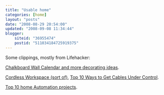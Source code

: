 ```yaml
---
title: "Usable home"
categories: [home]
layout: "posts"
date: "2008-08-29 20:54:00"
updated: "2008-09-08 11:34:44"
blogger:
    siteid: "36955474"
    postid: "511034184725919375"
---
```


Some clippings, mostly from Lifehacker:

<a href='http://www.marthastewart.com/portal/site/mslo/menuitem.3a0656639de62ad593598e10d373a0a0/?vgnextoid=5f69669014f64110VgnVCM1000003d370a0aRCRD&amp;autonomy_kw=Chalkboard%20Wall%20Calendar&amp;rsc=header_1'>Chalkboard Wall Calendar and more decorating ideas</a>.

<a href='http://lifehacker.com/software/workspaces/hack-attack-the-cordless-workspace-sort-of-179911.php'>Cordless Workspace (sort of)</a>, <a href='http://lifehacker.com/364054/top-10-ways-to-get-cables-under-control'>Top 10 Ways to Get Cables Under Control</a>.

<a href='http://lifehacker.com/5045790/top-10-home-automation-projects'>Top 10 home Automation projects</a>.

